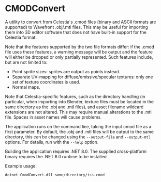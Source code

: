 # CMODConvert

A utility to convert from Celestia's .cmod files (binary and ASCII formats are supported) to
Wavefront .obj/.mtl files. This may be useful for importing them into 3D editor software that does
not have built-in support for the Celestia format.

Note that the features supported by the two file formats differ: if the .cmod file uses these
features, a warning message will be output and the feature will either be dropped or only
partially represented. Such features include, but are not limited to:

* Point sprite sizes: sprites are output as points instead.
* Separate UV-mapping for diffuse/emissive/specular textures: only one set of texture coordinates
  is used.
* Normal maps.

Note that Celestia-specific features, such as the directory handling (in particular, when importing
into Blender, texture files must be located in the same directory as the .obj and .mtl files), and
asset filename wildcard extensions are not altered. This may require manual alterations to the .mtl
file. Spaces in asset names will cause problems.

The application runs on the command line, taking the input cmod file as a first parameter. By
default, the .obj and .mtl files will be output to the same directory, this can be changed
using the `--output-file` and `--output-mtl` options. For details, run with the `--help` option.

Building the application requires .NET 8.0. The supplied cross-platform binary requires the .NET
8.0 runtime to be installed.

Example usage:

```Shell
dotnet CmodConvert.dll some/directory/iss.cmod
```
